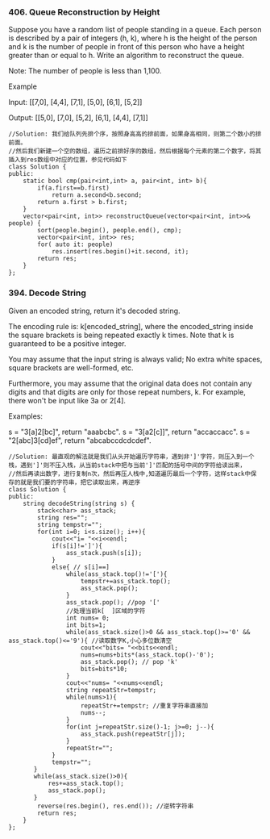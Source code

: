 ### 406. Queue Reconstruction by Height
Suppose you have a random list of people standing in a queue. Each person is described by a pair of integers (h, k), where h is the height of the person and k is the number of people in front of this person who have a height greater than or equal to h. Write an algorithm to reconstruct the queue.

Note:
The number of people is less than 1,100.

Example

Input:
[[7,0], [4,4], [7,1], [5,0], [6,1], [5,2]]

Output:
[[5,0], [7,0], [5,2], [6,1], [4,4], [7,1]]

```
//Solution: 我们给队列先排个序，按照身高高的排前面，如果身高相同，则第二个数小的排前面。
//然后我们新建一个空的数组，遍历之前排好序的数组，然后根据每个元素的第二个数字，将其插入到res数组中对应的位置，参见代码如下
class Solution {
public:
    static bool cmp(pair<int,int> a, pair<int, int> b){
        if(a.first==b.first)
            return a.second<b.second;
        return a.first > b.first;
    }
    vector<pair<int, int>> reconstructQueue(vector<pair<int, int>>& people) {
        sort(people.begin(), people.end(), cmp);
        vector<pair<int, int>> res;
        for( auto it: people)
            res.insert(res.begin()+it.second, it);
        return res;
    }
};
```
### 394. Decode String
 Given an encoded string, return it's decoded string.

The encoding rule is: k[encoded_string], where the encoded_string inside the square brackets is being repeated exactly k times. Note that k is guaranteed to be a positive integer.

You may assume that the input string is always valid; No extra white spaces, square brackets are well-formed, etc.

Furthermore, you may assume that the original data does not contain any digits and that digits are only for those repeat numbers, k. For example, there won't be input like 3a or 2[4].

Examples:

s = "3[a]2[bc]", return "aaabcbc".
s = "3[a2[c]]", return "accaccacc".
s = "2[abc]3[cd]ef", return "abcabccdcdcdef".
```
//Solution: 最直观的解法就是我们从头开始遍历字符串，遇到非']'字符，则压入到一个栈，遇到']'则不压入栈，从当前stack中把与当前']'匹配的括号中间的字符给读出来， 
//然后再读出数字，进行复制n次，然后再压人栈中,知道遍历最后一个字符，这样stack中保存的就是我们要的字符串，把它读取出来，再逆序
class Solution {
public:
    string decodeString(string s) {
        stack<char> ass_stack;
        string res="";
        string tempstr="";
        for(int i=0; i<s.size(); i++){
            cout<<"i= "<<i<<endl;
            if(s[i]!=']'){
                ass_stack.push(s[i]);
            }
            else{ // s[i]==]
                while(ass_stack.top()!='['){
                    tempstr+=ass_stack.top();
                    ass_stack.pop();
                }
                ass_stack.pop(); //pop '['
                //处理当前k[  ]区域的字符
                int nums= 0;
                int bits=1;
                while(ass_stack.size()>0 && ass_stack.top()>='0' && ass_stack.top()<='9'){ //读取数字K,小心多位数清空
                    cout<<"bits= "<<bits<<endl;
                    nums=nums+bits*(ass_stack.top()-'0'); 
                    ass_stack.pop(); // pop 'k'
                    bits=bits*10;
                }
                cout<<"nums= "<<nums<<endl;               
                string repeatStr=tempstr;
                while(nums>1){
                    repeatStr+=tempstr; //重复字符串直接加
                    nums--;
                }
                for(int j=repeatStr.size()-1; j>=0; j--){
                    ass_stack.push(repeatStr[j]);
                }
                repeatStr="";
            }
            tempstr="";
       }
       while(ass_stack.size()>0){
           res+=ass_stack.top();
           ass_stack.pop();
       }
        reverse(res.begin(), res.end()); //逆转字符串
        return res;
    }
};
```
